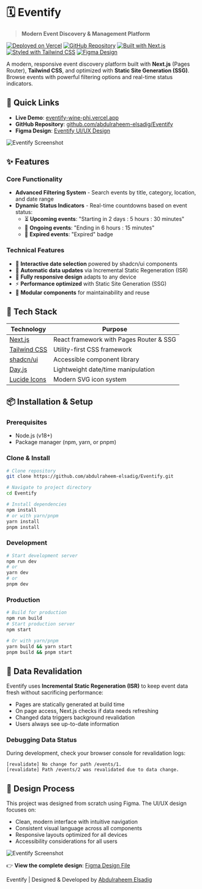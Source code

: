# 🗓️ Eventify

> **Modern Event Discovery & Management Platform**

[![Deployed on Vercel](https://img.shields.io/badge/Deployed%20on-Vercel-black?style=for-the-badge&logo=vercel)](https://eventify-wine-phi.vercel.app/)
[![GitHub Repository](https://img.shields.io/badge/GitHub-Repository-black?style=for-the-badge&logo=github)](https://github.com/abdulraheem-elsadig/Eventify)
[![Built with Next.js](https://img.shields.io/badge/Built%20with-Next.js-black?style=for-the-badge&logo=next.js)](https://nextjs.org/)
[![Styled with Tailwind CSS](https://img.shields.io/badge/Styled%20with-Tailwind%20CSS-38B2AC?style=for-the-badge&logo=tailwind-css)](https://tailwindcss.com/)
[![Figma Design](https://img.shields.io/badge/Figma-Design-F24E1E?style=for-the-badge&logo=figma)](https://www.figma.com/design/MOJqwBeHhuLnk6K2ZlM4dL/Events-Platform?node-id=0-1&p=f&t=NwmaSDKqNYiCGD2e-0)

A modern, responsive event discovery platform built with **Next.js** (Pages Router), **Tailwind CSS**, and optimized with **Static Site Generation (SSG)**. Browse events with powerful filtering options and real-time status indicators.

## 🔗 Quick Links

- **Live Demo**: [eventify-wine-phi.vercel.app](https://eventify-wine-phi.vercel.app/)
- **GitHub Repository**: [github.com/abdulraheem-elsadig/Eventify](https://github.com/abdulraheem-elsadig/Eventify)
- **Figma Design**: [Eventify UI/UX Design](https://www.figma.com/design/MOJqwBeHhuLnk6K2ZlM4dL/Events-Platform?node-id=0-1&p=f&t=NwmaSDKqNYiCGD2e-0)

![Eventify Screenshot](https://drive.google.com/uc?export=view&id=1qNfmbVbwgy5gl-tutDiJieNcGyv526So)

## ✨ Features

### Core Functionality

- **Advanced Filtering System** - Search events by title, category, location, and date range
- **Dynamic Status Indicators** - Real-time countdowns based on event status:
  - ⏳ **Upcoming events**: "Starting in 2 days : 5 hours : 30 minutes"
  - 🔄 **Ongoing events**: "Ending in 6 hours : 15 minutes"
  - 🛑 **Expired events**: "Expired" badge

### Technical Features

- 📆 **Interactive date selection** powered by shadcn/ui components
- 🔁 **Automatic data updates** via Incremental Static Regeneration (ISR)
- 📱 **Fully responsive design** adapts to any device
- ⚡ **Performance optimized** with Static Site Generation (SSG)
- 🧩 **Modular components** for maintainability and reuse

## 🚀 Tech Stack

| Technology                               | Purpose                                 |
| ---------------------------------------- | --------------------------------------- |
| [Next.js](https://nextjs.org/)           | React framework with Pages Router & SSG |
| [Tailwind CSS](https://tailwindcss.com/) | Utility-first CSS framework             |
| [shadcn/ui](https://ui.shadcn.com/)      | Accessible component library            |
| [Day.js](https://day.js.org/)            | Lightweight date/time manipulation      |
| [Lucide Icons](https://lucide.dev/)      | Modern SVG icon system                  |

## 📦 Installation & Setup

### Prerequisites

- Node.js (v18+)
- Package manager (npm, yarn, or pnpm)

### Clone & Install

```bash
# Clone repository
git clone https://github.com/abdulraheem-elsadig/Eventify.git

# Navigate to project directory
cd Eventify

# Install dependencies
npm install
# or with yarn/pnpm
yarn install
pnpm install
```

### Development

```bash
# Start development server
npm run dev
# or
yarn dev
# or
pnpm dev
```

### Production

```bash
# Build for production
npm run build
# Start production server
npm start

# Or with yarn/pnpm
yarn build && yarn start
pnpm build && pnpm start
```

## 🔁 Data Revalidation

Eventify uses **Incremental Static Regeneration (ISR)** to keep event data fresh without sacrificing performance:

- Pages are statically generated at build time
- On page access, Next.js checks if data needs refreshing
- Changed data triggers background revalidation
- Users always see up-to-date information

### Debugging Data Status

During development, check your browser console for revalidation logs:

```
[revalidate] No change for path /events/1.
[revalidate] Path /events/2 was revalidated due to data change.
```

## 🎨 Design Process

This project was designed from scratch using Figma. The UI/UX design focuses on:

- Clean, modern interface with intuitive navigation
- Consistent visual language across all components
- Responsive layouts optimized for all devices
- Accessibility considerations for all users

![Eventify Screenshot](https://drive.google.com/uc?export=view&id=1qNfmbVbwgy5gl-tutDiJieNcGyv526So)

👉 **View the complete design**: [Figma Design File](https://www.figma.com/design/MOJqwBeHhuLnk6K2ZlM4dL/Events-Platform?node-id=0-1&p=f&t=NwmaSDKqNYiCGD2e-0)

Eventify | Designed & Developed by [Abdulraheem Elsadig](https://github.com/abdulraheem-elsadig)
